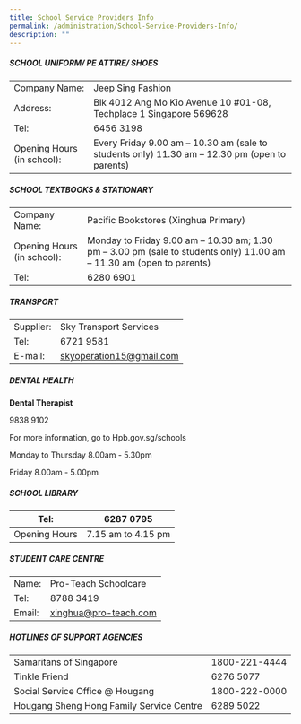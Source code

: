 ```yaml
---
title: School Service Providers Info
permalink: /administration/School-Service-Providers-Info/
description: ""
---
```

##### **SCHOOL UNIFORM/ PE ATTIRE/ SHOES** 

|                            |                                                                                               |
|----------------------------|-----------------------------------------------------------------------------------------------|
| Company Name:              | Jeep Sing Fashion                                                                             |
| Address:                   | Blk 4012 Ang Mo Kio Avenue 10 #01-08, Techplace 1 Singapore 569628                            |
| Tel:                       | 6456 3198                                                                                     |
| Opening Hours (in school): | Every Friday 9.00 am – 10.30 am (sale to students only) 11.30 am – 12.30 pm (open to parents) |

##### **SCHOOL TEXTBOOKS & STATIONARY** 


|                            |                                                                                                                      |
|----------------------------|----------------------------------------------------------------------------------------------------------------------|
| Company Name:              | Pacific Bookstores (Xinghua Primary)                                                                                 |
| Opening Hours (in school): | Monday to Friday 9.00 am – 10.30 am; 1.30 pm – 3.00 pm (sale to students only) 11.00 am – 11.30 am (open to parents) |
| Tel:                       | 6280 6901                                                                                                            |

##### **TRANSPORT** 

|           |                          |
|-----------|--------------------------|
| Supplier: | Sky Transport Services   |
| Tel:      | 6721 9581                |
| E-mail:   | [skyoperation15@gmail.com](skyoperation15@gmail.com) |

##### **DENTAL HEALTH** 

**Dental Therapist**

9838 9102

For more information, go to Hpb.gov.sg/schools

Monday to Thursday 8.00am - 5.30pm

Friday 8.00am - 5.00pm


##### **SCHOOL LIBRARY**

| Tel:          | 6287 0795          |
|---------------|--------------------|
| Opening Hours | 7.15 am to 4.15 pm |

##### **STUDENT CARE CENTRE**

|           |                                                      |
|-----------|------------------------------------------------------|
| Name:     | Pro-Teach Schoolcare |
| Tel:      | 8788 3419                                            |
| Email:    | [xinghua@pro-teach.com ](xinghua@pro-teach.com )                               |

##### **HOTLINES OF SUPPORT AGENCIES** 

|                                          |               |
|------------------------------------------|---------------|
| Samaritans of Singapore                  | 1800-221-4444 |
| Tinkle Friend                            | 6276 5077     |
| Social Service Office @ Hougang          | 1800-222-0000 |
| Hougang Sheng Hong Family Service Centre | 6289 5022     |